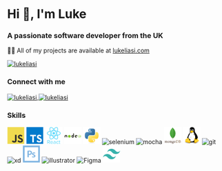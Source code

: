 <h1>Hi 👋, I'm Luke</h1>
<h3>A passionate software developer from the UK</h3>

👨‍💻 All of my projects are available at [lukeliasi.com](https://lukeliasi.com)

<p align="left">
  <a href="https://twitter.com/lukeliasi" target="blank">
    <img src="https://img.shields.io/twitter/follow/lukeliasi?logo=twitter&style=for-the-badge" alt="lukeliasi" />
  </a>
</p>

<h3 align="left">Connect with me</h3>
<p align="left">
  <a href="https://twitter.com/lukeliasi" target="blank">
    <img align="center" src="https://raw.githubusercontent.com/rahuldkjain/github-profile-readme-generator/master/src/images/icons/Social/twitter.svg" alt="lukeliasi" height="30" width="40" />
  </a>
  <a href="https://linkedin.com/in/lukeliasi" target="blank">
    <img align="center" src="https://raw.githubusercontent.com/rahuldkjain/github-profile-readme-generator/master/src/images/icons/Social/linked-in-alt.svg" alt="lukeliasi" height="30" width="40" />
  </a>
</p>

<h3 align="left">Skills</h3>
<div align="left">
  <img title="JavaScript" src="https://raw.githubusercontent.com/devicons/devicon/master/icons/javascript/javascript-original.svg" alt="javascript" width="40" height="40"/>
  <img title="TypeScript" src="https://raw.githubusercontent.com/devicons/devicon/master/icons/typescript/typescript-original.svg" alt="typescript" width="40" height="40"/>
  <img title="React" src="https://raw.githubusercontent.com/devicons/devicon/master/icons/react/react-original-wordmark.svg" alt="react" width="40" height="40"/>
  <img title="NodeJS" src="https://raw.githubusercontent.com/devicons/devicon/master/icons/nodejs/nodejs-original-wordmark.svg" alt="nodejs" width="40" height="40"/>
  <img title="Python" src="https://raw.githubusercontent.com/devicons/devicon/master/icons/python/python-original.svg" alt="python" width="40" height="40"/>
  <img title="Selenium" src="https://raw.githubusercontent.com/detain/svg-logos/780f25886640cef088af994181646db2f6b1a3f8/svg/selenium-logo.svg" alt="selenium" width="40" height="40"/>
  <img title="Mocha" src="https://www.vectorlogo.zone/logos/mochajs/mochajs-icon.svg" alt="mocha" width="40" height="40"/>
  <img title="MongoDB" src="https://raw.githubusercontent.com/devicons/devicon/master/icons/mongodb/mongodb-original-wordmark.svg" alt="mongodb" width="40" height="40"/>
  <img title="Linux" src="https://raw.githubusercontent.com/devicons/devicon/master/icons/linux/linux-original.svg" alt="linux" width="40" height="40"/>
  <img title="Git" src="https://www.vectorlogo.zone/logos/git-scm/git-scm-icon.svg" alt="git" width="40" height="40"/>
  <img title="Adobe XD" src="https://cdn.worldvectorlogo.com/logos/adobe-xd.svg" alt="xd" width="40" height="40"/>
  <img title="Adobe Photoshop" src="https://raw.githubusercontent.com/devicons/devicon/master/icons/photoshop/photoshop-line.svg" alt="photoshop" width="40" height="40"/>
  <img title="Adobe Illustrator" src="https://www.vectorlogo.zone/logos/adobe_illustrator/adobe_illustrator-icon.svg" alt="illustrator" width="40" height="40"/>
  <img title="Figma" src="https://www.vectorlogo.zone/logos/figma/figma-icon.svg" alt="Figma" width="40" height="40"/>
  <img title="Tailwind CSS" src="https://raw.githubusercontent.com/devicons/devicon/master/icons/tailwindcss/tailwindcss-plain.svg" alt="Tailwind CSS" width="40" height="40"/>
</div>

